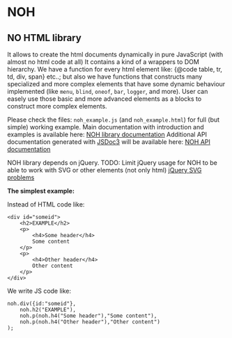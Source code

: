 NOH
===

NO HTML library
---------------

It allows to create the html documents dynamically in pure JavaScript (with almost no html code at all)
It contains a kind of a wrappers to DOM hierarchy.
We have a function for every html element like: {@code table, tr, td, div, span} etc..;
but also we have functions that constructs many specialized and more complex elements that have some dynamic behaviour
implemented (like `menu`, `blind`, `oneof`, `bar`, `logger`, and more).
User can easely use those basic and more advanced elements as a blocks to construct more complex elements.

Please check the files: `noh_example.js` (and `noh_example.html`) for full (but simple) working example.
Main documentation with introduction and examples is available here: [NOH library documentation](noh_doc.html)
Additional API documentation generated with [JSDoc3](http://usejsdoc.org/) will be available here: [NOH API documentation](apidoc/index.html)

NOH library depends on jQuery. TODO: Limit jQuery usage for NOH to be able to work with SVG or other elements (not only html)
[jQuery SVG problems](http://stackoverflow.com/questions/3642035/jquerys-append-not-working-with-svg-element)

__The simplest example:__

Instead of HTML code like:

    <div id="someid">
        <h2>EXAMPLE</h2>
        <p>
            <h4>Some header</h4>
            Some content
        </p>
        <p>
            <h4>Other header</h4>
            Other content
        </p>
    </div>

We write JS code like:

    noh.div({id:"someid"},
        noh.h2("EXAMPLE"),
        noh.p(noh.h4("Some header"),"Some content"),
        noh.p(noh.h4("Other header"),"Other content")
    );

